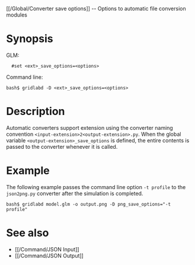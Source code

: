 [[/Global/Converter save options]] -- Options to automatic file conversion modules

# Synopsis

GLM:

~~~
  #set <ext>_save_options=<options>
~~~

Command line:

~~~
bash$ gridlabd -D <ext>_save_options=<options>
~~~

# Description

Automatic converters support extension using the converter naming convention `<input-extension>2<output-extension>.py`.  When the global variable `<output-extension>_save_options` is defined, the entire contents is passed to the converter whenever it is called.

# Example

The following example passes the command line option `-t profile` to the `json2png.py` converter after the simulation is completed.

~~~
bash$ gridlabd model.glm -o output.png -D png_save_options="-t profile"
~~~

# See also

* [[/Command/JSON Input]]
* [[/Command/JSON Output]]
